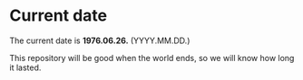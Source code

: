# Current date

The current date is **1976.06.26.** (YYYY.MM.DD.)

This repository will be good when the world ends, so we will know how long it lasted.